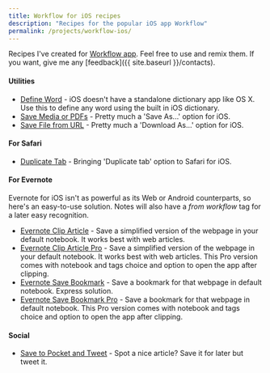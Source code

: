 ```yaml
---
title: Workflow for iOS recipes
description: "Recipes for the popular iOS app Workflow"
permalink: /projects/workflow-ios/
---
```


Recipes I've created for [Workflow app](https://workflow.is). Feel free to use and remix them. If you want, give me any [feedback]({{ site.baseurl }}/contacts).

#### Utilities

- [Define Word](https://workflow.is/workflows/73248a1812004bfbaa122a0c83171764) - iOS doesn't have a standalone dictionary app like OS X. Use this to define any word using the built in iOS dictionary.
- [Save Media or PDFs](https://workflow.is/workflows/77c911cb3069427daa998d7d46ab74c2) - Pretty much a 'Save As...' option for iOS.
- [Save File from URL](https://workflow.is/workflows/178df20da74240d4961e924202257573) - Pretty much a 'Download As...' option for iOS.

#### For Safari

- [Duplicate Tab](https://workflow.is/workflows/62dd17d0c9614d70b9b653c1eaf7f55c) - Bringing 'Duplicate tab' option to Safari for iOS.

#### For Evernote

Evernote for iOS isn't as powerful as its Web or Android counterparts, so here's an easy-to-use solution. Notes will also have a *from workflow* tag for a later easy recognition.

- [Evernote Clip Article](https://workflow.is/workflows/a8fca839b66b4fcf84f771c74d4d8875) - Save a simplified version of the webpage in your default notebook. It works best with web articles.
- [Evernote Clip Article Pro](https://workflow.is/workflows/4a6fe5a05db44325a73eb85b3d4157c9) - Save a simplified version of the webpage in your default notebook. It works best with web articles. This Pro version comes with notebook and tags choice and option to open the app after clipping.
- [Evernote Save Bookmark](https://workflow.is/workflows/c373a2047f3c4ce9874cf8325fa6cdcf) - Save a bookmark for that webpage in default notebook. Express solution.
- [Evernote Save Bookmark Pro](https://workflow.is/workflows/b9ed8af01f2d4f9bb089cd968fd4bea9) - Save a bookmark for that webpage in default notebook. This Pro version comes with notebook and tags choice and option to open the app after clipping.

#### Social

- [Save to Pocket and Tweet](https://workflow.is/workflows/3e508f3afda446eabfd92a4c535f94b4) - Spot a nice article? Save it for later but tweet it.
